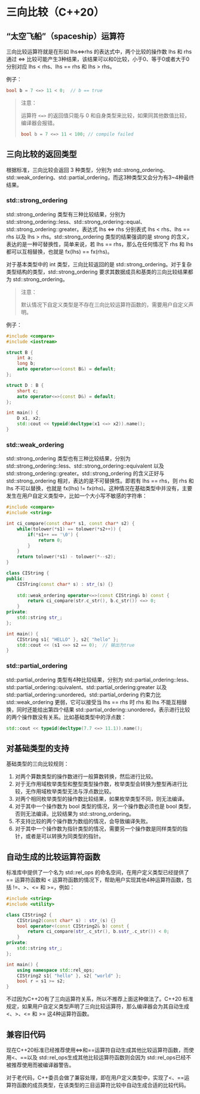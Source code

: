 # 三向比较（C++20）

## “太空飞船”（spaceship）运算符

三向比较运算符就是在形如 lhs<=>rhs 的表达式中，两个比较的操作数 lhs 和 rhs 通过 <=> 比较可能产生3种结果，该结果可以和0比较，小于0、等于0或者大于0分别对应 lhs < rhs、lhs == rhs 和 lhs > rhs。

例子：

```c++
bool b = 7 <=> 11 < 0;	// b == true
```

> 注意：
>
> 运算符 `<=>` 的返回值只能与 0 和自身类型来比较，如果同其他数值比较，编译器会报错。
>
> ```c++
> bool b = 7 <=> 11 < 100; // compile failed
> ```

## 三向比较的返回类型

根据标准，三向比较会返回 3 种类型，分别为 std::strong_ordering、std::weak_ordering、std::partial_ordering，而这3种类型又会分为有3~4种最终结果。

### std::strong_ordering

std::strong_ordering 类型有三种比较结果，分别为 std::strong_ordering::less、std::strong_ordering::equal、std::strong_ordering::greater。表达式 lhs <=> rhs 分别表式 lhs < rhs、lhs == rhs 以及 lhs > rhs。std::strong_ordering 类型的结果强调的是 strong 的含义，表达的是一种可替换性，简单来说，若 lhs == rhs，那么在任何情况下 rhs 和 lhs 都可以互相替换，也就是 fx(lhs) == fx(rhs)。

对于基本类型中的 int 类型，三向比较返回的是 std::strong_ordering。对于复杂类型结构的类型，std::strong_ordering 要求其数据成员和基类的三向比较结果都为 std::strong_ordering。

> 注意：
>
> 默认情况下自定义类型是不存在三向比较运算符函数的，需要用户自定义声明。

例子：

```c++
#include <compare>
#include <iostream>

struct B {
	int a;
    long b;
    auto operator<=>(const B&) = default;
};

struct D : B {
    short c;
    auto operator<=>(const D&) = default;
};

int main() {
    D x1, x2;
    std::cout << typeid(decltype(x1 <=> x2)).name();
}
```

### std::weak_ordering

std::strong_ordering 类型也有三种比较结果，分别为 std::strong_ordering::less、std::strong_ordering::equivalent 以及 std::strong_ordering::greater。std::strong_ordering 的含义正好与 std::strong_ordering 相对，表达的是不可替换性。即若有 lhs == rhs，则 rhs 和 lhs 不可以替换，也就是 fx(lhs) != fx(rhs)。这种情况在基础类型中并没有，主要发生在用户自定义类型中，比如一个大小写不敏感的字符串：

```c++
#include <compare>
#include <string>

int ci_compare(const char* s1, const char* s2) {
    while(tolower(*s1) == tolower(*s2++)) {
        if(*s1++ == '\0') {
            return 0;
        }
    }
    return tolower(*s1) - tolower(*--s2);
}

class CIString {
public:
    CISTring(const char* s) : str_(s) {}
    
    std::weak_ordering operator<=>(const CIString& b) const {
		return ci_compare(str.c_str(), b.c_str()) <=> 0;
    }
private:
    std::string str_;
};

int main() {
    CIString s1{ "HELLO" }, s2{ "hello" };
    std::cout << (s1 <=> s2 == 0);	// 输出为true
}
```

### std::partial_ordering

std::partial_ordering 类型有4种比较结果，分别为 std::partial_ordering::less、std::partial_ordering::quivalent、std::partial_ordering:greater 以及 std::partial_ordering::unordered。std::partial_ordering 约束力比 std::weak_ordering 更弱，它可以接受当 lhs == rhs 时 rhs 和 lhs 不能互相替换，同时还能给出第四个结果 std::partial_ordering::unordered，表示进行比较的两个操作数没有关系。比如基础类型中的浮点数：

```c++
std::cout << typeid(decltype(7.7 <=> 11.1)).name();
```

## 对基础类型的支持

基础类型的三向比较规则：

1. 对两个算数类型的操作数进行一般算数转换，然后进行比较。
2. 对于无作用域枚举类型和整型类型操作数，枚举类型会转换为整型再进行比较，无作用域枚举类型无法与浮点数比较。
3. 对两个相同枚举类型的操作数比较结果，如果枚举类型不同，则无法编译。
4. 对于其中一个操作数为 bool 类型的情况，另一个操作数必须也是 bool 类型，否则无法编译。比较结果为 std::strong_ordering。
5. 不支持比较的两个操作数为数组的情况，会导致编译失败。
6. 对于其中一个操作数为指针类型的情况，需要另一个操作数是同样类型的指针，或者是可以转换为同类型的指针。

## 自动生成的比较运算符函数

标准库中提供了一个名为 std::rel_ops 的命名空间，在用户定义类型已经提供了 == 运算符函数和 < 运算符函数的情况下，帮助用户实现其他4种运算符函数，包括 !=、>、<= 和 >=，例如：

```c++
#include <string>
#include <utility>

class CIString2 {
    CIString2(const char* s) : str_(s) {}
    bool operator<(const CIString2& b) const {
        return ci_compare(str_.c_str(), b.sstr_.c_str()) < 0;
    }
private:
    std::string str_;
};

int main() {
	using namespace std::rel_ops;
    CIString2 s1{ "hello" }, s2{ "world" };
    bool r = s1 >= s2;
}
```

不过因为C++20有了三向运算符关系，所以不推荐上面这种做法了。C++20 标准规定，如果用户自定义类型声明了三向比较运算符，那么编译器会为其自动生成<、>、<= 和 >= 这4种运算符函数。

## 兼容旧代码

现在C++20标准已经推荐使用<=>和==运算符自动生成其他比较运算符函数，而使用<、==以及 std::rel_ops生成其他比较运算符函数则会因为 std::rel_ops已经不被推荐使用而被编译器警告。

对于老代码，C++委员会做了兼容处理，即在用户定义类型中，实现了<、==运算符函数的成员类型，在该类型的三目运算符比较中自动生成合适的比较代码。
